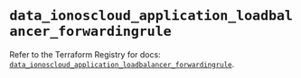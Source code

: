 # `data_ionoscloud_application_loadbalancer_forwardingrule`

Refer to the Terraform Registry for docs: [`data_ionoscloud_application_loadbalancer_forwardingrule`](https://registry.terraform.io/providers/ionos-cloud/ionoscloud/6.5.0/docs/data-sources/application_loadbalancer_forwardingrule).
